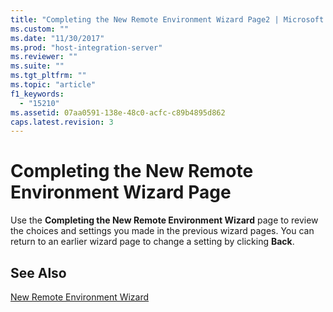 ```yaml
---
title: "Completing the New Remote Environment Wizard Page2 | Microsoft Docs"
ms.custom: ""
ms.date: "11/30/2017"
ms.prod: "host-integration-server"
ms.reviewer: ""
ms.suite: ""
ms.tgt_pltfrm: ""
ms.topic: "article"
f1_keywords: 
  - "15210"
ms.assetid: 07aa0591-138e-48c0-acfc-c89b4895d862
caps.latest.revision: 3
---
```

# Completing the New Remote Environment Wizard Page
Use the **Completing the New Remote Environment Wizard** page to review the choices and settings you made in the previous wizard pages. You can return to an earlier wizard page to change a setting by clicking **Back**.  
  
## See Also  
 [New Remote Environment Wizard](../HIS2010/new-remote-environment-wizard2.md)